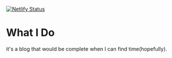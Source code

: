 [![Netlify Status](https://api.netlify.com/api/v1/badges/a1758a69-73fe-4d5c-8f5f-ca769429b6ad/deploy-status)](https://app.netlify.com/sites/elastic-knuth-6c8829/deploys)

# What I Do

it's a blog that would be complete when I can find time(hopefully).
